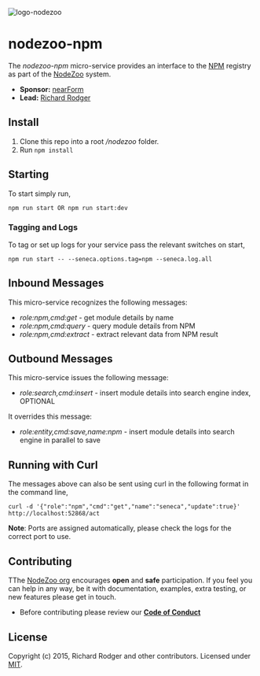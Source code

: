 ![logo-nodezoo][Logo]

# nodezoo-npm
The _nodezoo-npm_ micro-service provides an interface to the
[NPM][] registry as part of the [NodeZoo][] system.

- __Sponsor:__ [nearForm][]
- __Lead:__ [Richard Rodger][Lead]

## Install
1. Clone this repo into a root _/nodezoo_ folder.
2. Run `npm install`

## Starting
To start simply run,

```
npm run start OR npm run start:dev
```

### Tagging and Logs
To tag or set up logs for your service pass the relevant switches on start,

```
npm run start -- --seneca.options.tag=npm --seneca.log.all
```

## Inbound Messages
This micro-service recognizes the following messages:

   * _role:npm,cmd:get_ - get module details by name
   * _role:npm,cmd:query_ - query module details from NPM
   * _role:npm,cmd:extract_ - extract relevant data from NPM result

## Outbound Messages
This micro-service issues the following message:

   * _role:search,cmd:insert_ - insert module details into search engine index, OPTIONAL

It overrides this message:

   * _role:entity,cmd:save,name:npm_ - insert module details into search engine in parallel to save

## Running with Curl
The messages above can also be sent using curl in the following format in the command line,

```
curl -d '{"role":"npm","cmd":"get","name":"seneca","update":true}' http://localhost:52868/act
```
__Note__: Ports are assigned automatically, please check the logs for the correct port to use.

## Contributing
TThe [NodeZoo org][] encourages __open__ and __safe__ participation. If you feel you can help in any way, be it with documentation, examples, extra testing, or new features please get in touch.

- Before contributing please review our __[Code of Conduct](./CoC.md)__

## License
Copyright (c) 2015, Richard Rodger and other contributors.
Licensed under [MIT][].

[Logo]: https://raw.githubusercontent.com/rjrodger/nodezoo-web/to-redux/client/assets/img/logo-nodezoo.png
[NPM]: http://npmjs.org
[NodeZoo]: https://github.com/rjrodger/nodezoo
[nearForm]: http://nearform.com
[Lead]: https://github.com/rjrodger
[NodeZoo org]: https://github.com/nodezoo
[MIT]: ./LICENSE
